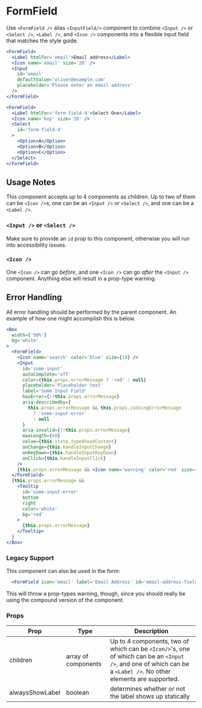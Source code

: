 # FormField 

Use `<FormField />` alias `<InputField/>` component to combine `<Input />` or `<Select />`, `<Label />`, and `<Icon />` components into a flexible input field that matches the style guide.

```.jsx
<FormField>
  <Label htmlFor='email'>Email address</Label>
  <Icon name='email' size='20' />
  <Input
    id='email'
    defaultValue='oliver@example.com'
    placeholder='Please enter an email address'
  />
</FormField>
```
```.jsx
<FormField>
  <Label htmlFor='form-field-4'>Select One</Label>
  <Icon name='key' size='20' />
  <Select
    id='form-field-4'
  >
    <Option>A</Option>
    <Option>B</Option>
    <Option>C</Option>
  </Select>
</FormField>
```

## Usage Notes
This component accepts up to 4 components as children. Up to two of them can be `<Icon />`s, one can be an `<Input />` or `<Select />`, and one can be a `<Label />`.

### `<Input />` or `<Select />`
Make sure to provide an `id` prop to this component, otherwise you will run into accessibility issues.

### `<Icon />`
One `<Icon />` can go _before_, and one `<Icon />` can go _after_ the `<Input />` component. Anything else will result in a prop-type warning.

## Error Handling
All error handling should be performed by the parent component. An example of how one might accomplish this is below.

```jsx
<Box
  width={'50%'}
  bg='white'
>
  <FormField>
    <Icon name='search' color='blue' size={18} />
    <Input
      id='some-input'
      autoComplete='off'
      color={this.props.errorMessage ? 'red' : null}
      placeholder='Placeholder text'
      label='Some Input Field'
      hasError={!!this.props.errorMessage}
      aria-describedby={
        this.props.errorMessage && this.props.isUsingErrorMessage
          ? 'some-input-error'
          : null
      }
      aria-invalid={!!this.props.errorMessage}
      maxLength={60}
      value={this.state.typeAheadContent}
      onChange={this.handleInputChange}
      onKeyDown={this.handleInputKeyDown}
      onClick={this.handleInputClick}
    />
    {this.props.errorMessage && <Icon name='warning' color='red' size={20} />}
  </FormField>
  {this.props.errorMessage &&
    <Tooltip
      id='some-input-error'
      bottom
      right
      color='white'
      bg='red'
    >
      {this.props.errorMessage}
    </Tooltip>
  }
</Box>

```

### Legacy Support
This component can also be used in the form:
```jsx
  <FormField icon='email' label='Email Address' id='email-address-field'/>
```

This will throw a prop-types warning, though, since you should really be using the compound version of the component.

### Props
Prop | Type | Description
---|---|---
children | array of components | Up to 4 components, two of which can be `<Icon/>`'s, one of which can be an `<Input />`, and one of which can be a `<Label />`. No other elements are supported.
alwaysShowLabel | boolean | determines whether or not the label shows up statically
